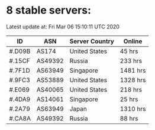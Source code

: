# 8 stable servers:

Latest update at: Fri Mar 06 15:10:11 UTC 2020

| ID | ASN | Server Country | Online |
| -- | --- | -------------- | ------ |
| #.D09B | AS174 | United States | 45 hrs |
| #.15CF | AS49392 | Russia | 233 hrs |
| #.7F1D | AS63949 | Singapore | 1481 hrs |
| #.9FC3 | AS53889 | United States | 1328 hrs |
| #.E069 | AS40065 | United States | 218 hrs |
| #.4DA9 | AS14061 | Singapore | 25 hrs |
| #.2A79 | AS63949 | Japan | 1310 hrs |
| #.CA8A | AS49392 | Russia | 88 hrs |

